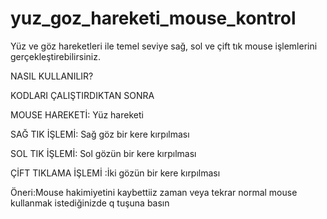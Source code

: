 # yuz_goz_hareketi_mouse_kontrol
Yüz ve göz hareketleri ile temel seviye sağ, sol ve çift tık mouse işlemlerini gerçekleştirebilirsiniz.

 NASIL KULLANILIR?
                                                           
KODLARI ÇALIŞTIRDIKTAN SONRA
                                               
MOUSE HAREKETİ:   Yüz hareketi
                                 
SAĞ TIK İŞLEMİ:  Sağ göz bir kere kırpılması
                                        
SOL TIK İŞLEMİ:   Sol gözün bir kere kırpılması                                                    
                                   
ÇİFT TIKLAMA İŞLEMİ :İki gözün  bir kere kırpılması
                                       
Öneri:Mouse hakimiyetini kaybettiiz zaman  veya tekrar normal mouse kullanmak istediğinizde q tuşuna basın
